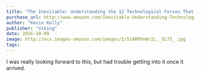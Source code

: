 ```yaml
---
title: "The Inevitable: Understanding the 12 Technological Forces That Will Shape Our Future"
purchase_url: http://www.amazon.com/Inevitable-Understanding-Technological-Forces-Future/dp/0525428089%3FSubscriptionId%3DAKIAIVZLK2PABGQI2KAQ%26tag%3Deverrail-20%26linkCode%3Dxm2%26camp%3D2025%26creative%3D165953%26creativeASIN%3D0525428089
author: "Kevin Kelly"
publisher: "Viking"
date: 2016-10-09
image: http://ecx.images-amazon.com/images/I/51ARPOxWr2L._SL75_.jpg
tags:
---
```


I was really looking forward to this, but had trouble getting into it once it arrived.

